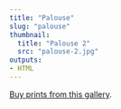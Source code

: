 ```yaml
---
title: "Palouse"
slug: "palouse"
thumbnail:
  title: "Palouse 2"
  src: "palouse-2.jpg"
outputs:
- HTML
---
```


[Buy prints from this gallery](https://weshargrovephotography.square.site/shop/palouse-prints/10).
